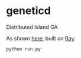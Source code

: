 # geneticd
Distributed Island GA

As shown [here](https://ieeexplore.ieee.org/document/5949703), built on [Ray](https://www.ray.io/).

```
python run.py
```
